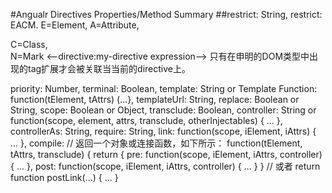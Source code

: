 #Angualr Directives Properties/Method Summary
##restrict: String, 
restrict: EACM. 
  E=Element, <my-directive></my-directive>
  A=Attribute, <div my-directive="expression"></div>
  C=Class, <div class="my-directive:expression;"></div>
  N=Mark <--directive:my-directive expression-->
只有在申明的DOM类型中出现的tag扩展才会被关联当当前的directive上。



priority: Number, 
terminal: Boolean, 
template: String or Template Function: function(tElement, tAttrs) (...}, 
templateUrl: String, 
replace: Boolean or String, 
scope: Boolean or Object, 
transclude: Boolean, 
controller: String or function(scope, element, attrs, transclude, otherInjectables) { ... }, 
controllerAs: String, 
require: String, 
link: function(scope, iElement, iAttrs) { ... }, 
compile: // 返回一个对象或连接函数，如下所示：
            function(tElement, tAttrs, transclude) { 
                return { 
                        pre: function(scope, iElement, iAttrs, controller) { ... }, 
                        post: function(scope, iElement, iAttrs, controller) { ... } 
                    } 
// 或者 return function postLink(...) { ... }
